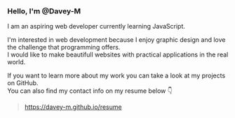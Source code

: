 ### Hello, I'm @Davey-M

I am an aspiring web developer currently learning JavaScript.

I'm interested in web development because I enjoy graphic design and love the challenge that programming offers.<br>
I would like to make beautifull websites with practical applications in the real world.

If you want to learn more about my work you can take a look at my projects on GitHub.<br>
You can also find my contact info on my resume below 👇

> https://davey-m.github.io/resume

<!---
- 👋 Hi, I’m @Davey-M
- 👀 I’m interested in ...
- 🌱 I’m currently learning ...
- 💞️ I’m looking to collaborate on ...
- 📫 How to reach me ...

Davey-M/Davey-M is a ✨ special ✨ repository because its `README.md` (this file) appears on your GitHub profile.
You can click the Preview link to take a look at your changes.
--->
